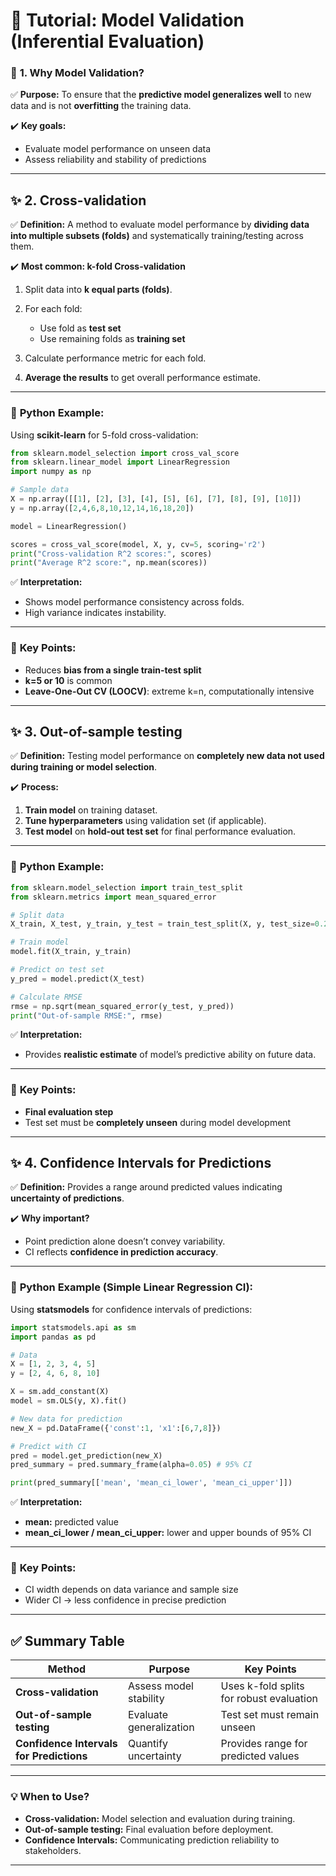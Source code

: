 # 🌟 **Tutorial: Model Validation (Inferential Evaluation)**

### 📌 **1. Why Model Validation?**

✅ **Purpose:**
To ensure that the **predictive model generalizes well** to new data and is not **overfitting** the training data.

✔️ **Key goals:**

* Evaluate model performance on unseen data
* Assess reliability and stability of predictions

---

## ✨ **2. Cross-validation**

✅ **Definition:**
A method to evaluate model performance by **dividing data into multiple subsets (folds)** and systematically training/testing across them.

✔️ **Most common: k-fold Cross-validation**

1. Split data into **k equal parts (folds)**.
2. For each fold:

   * Use fold as **test set**
   * Use remaining folds as **training set**
3. Calculate performance metric for each fold.
4. **Average the results** to get overall performance estimate.

---

### 🔧 **Python Example:**

Using **scikit-learn** for 5-fold cross-validation:

```python
from sklearn.model_selection import cross_val_score
from sklearn.linear_model import LinearRegression
import numpy as np

# Sample data
X = np.array([[1], [2], [3], [4], [5], [6], [7], [8], [9], [10]])
y = np.array([2,4,6,8,10,12,14,16,18,20])

model = LinearRegression()

scores = cross_val_score(model, X, y, cv=5, scoring='r2')
print("Cross-validation R^2 scores:", scores)
print("Average R^2 score:", np.mean(scores))
```

✅ **Interpretation:**

* Shows model performance consistency across folds.
* High variance indicates instability.

---

### 📌 **Key Points:**

* Reduces **bias from a single train-test split**
* **k=5 or 10** is common
* **Leave-One-Out CV (LOOCV)**: extreme k=n, computationally intensive

---

## ✨ **3. Out-of-sample testing**

✅ **Definition:**
Testing model performance on **completely new data not used during training or model selection**.

✔️ **Process:**

1. **Train model** on training dataset.
2. **Tune hyperparameters** using validation set (if applicable).
3. **Test model** on **hold-out test set** for final performance evaluation.

---

### 🔧 **Python Example:**

```python
from sklearn.model_selection import train_test_split
from sklearn.metrics import mean_squared_error

# Split data
X_train, X_test, y_train, y_test = train_test_split(X, y, test_size=0.2, random_state=42)

# Train model
model.fit(X_train, y_train)

# Predict on test set
y_pred = model.predict(X_test)

# Calculate RMSE
rmse = np.sqrt(mean_squared_error(y_test, y_pred))
print("Out-of-sample RMSE:", rmse)
```

✅ **Interpretation:**

* Provides **realistic estimate** of model’s predictive ability on future data.

---

### 📌 **Key Points:**

* **Final evaluation step**
* Test set must be **completely unseen** during model development

---

## ✨ **4. Confidence Intervals for Predictions**

✅ **Definition:**
Provides a range around predicted values indicating **uncertainty of predictions**.

✔️ **Why important?**

* Point prediction alone doesn’t convey variability.
* CI reflects **confidence in prediction accuracy**.

---

### 🔧 **Python Example (Simple Linear Regression CI):**

Using **statsmodels** for confidence intervals of predictions:

```python
import statsmodels.api as sm
import pandas as pd

# Data
X = [1, 2, 3, 4, 5]
y = [2, 4, 6, 8, 10]

X = sm.add_constant(X)
model = sm.OLS(y, X).fit()

# New data for prediction
new_X = pd.DataFrame({'const':1, 'x1':[6,7,8]})

# Predict with CI
pred = model.get_prediction(new_X)
pred_summary = pred.summary_frame(alpha=0.05) # 95% CI

print(pred_summary[['mean', 'mean_ci_lower', 'mean_ci_upper']])
```

✅ **Interpretation:**

* **mean:** predicted value
* **mean\_ci\_lower / mean\_ci\_upper:** lower and upper bounds of 95% CI

---

### 📌 **Key Points:**

* CI width depends on data variance and sample size
* Wider CI → less confidence in precise prediction

---

## ✅ **Summary Table**

| **Method**                               | **Purpose**             | **Key Points**                           |
| ---------------------------------------- | ----------------------- | ---------------------------------------- |
| **Cross-validation**                     | Assess model stability  | Uses k-fold splits for robust evaluation |
| **Out-of-sample testing**                | Evaluate generalization | Test set must remain unseen              |
| **Confidence Intervals for Predictions** | Quantify uncertainty    | Provides range for predicted values      |

---

### 💡 **When to Use?**

* **Cross-validation:** Model selection and evaluation during training.
* **Out-of-sample testing:** Final evaluation before deployment.
* **Confidence Intervals:** Communicating prediction reliability to stakeholders.

---

